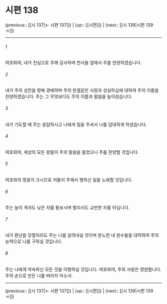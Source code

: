 # 시편 138

(previous:: [[시 137|← 시편 137]]) | (up:: [[시편]]) | (next:: [[시 139|시편 139 →]])

***




###### 1 

여호와여, 내가 진심으로 주께 감사하며 천사들 앞에서 주를 찬양하겠습니다. 



###### 2 

내가 주의 성전을 향해 경배하며 주의 한결같은 사랑과 성실하심에 대하여 주의 이름을 찬양하겠습니다. 주는 그 무엇보다도 주의 이름과 말씀을 높이셨습니다. 



###### 3 

내가 기도할 때 주는 응답하시고 나에게 힘을 주셔서 나를 담대하게 하셨습니다. 



###### 4 

여호와여, 세상의 모든 왕들이 주의 말씀을 들었으니 주를 찬양할 것입니다. 



###### 5 

여호와의 영광이 크시므로 저들이 주께서 행하신 일을 노래할 것입니다. 



###### 6 

주는 높이 계셔도 낮은 자를 돌보시며 멀리서도 교만한 자를 아십니다. 



###### 7 

내가 환난을 당할지라도 주는 나를 살려내실 것이며 분노한 내 원수들을 대적하여 주의 능력으로 나를 구하실 것입니다. 



###### 8 

주는 나에게 약속하신 모든 것을 이행하실 것입니다. 여호와여, 주의 사랑은 영원합니다. 주의 손으로 만든 나를 버리지 마소서.

***

(previous:: [[시 137|← 시편 137]]) | (up:: [[시편]]) | (next:: [[시 139|시편 139 →]])

